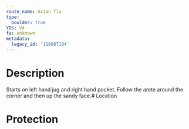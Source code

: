 ```yaml
---
route_name: Avian flu
type:
  boulder: true
YDS: V4
fa: unknown
metadata:
  legacy_id: '118067194'
---
```

# Description
Starts on left hand jug and right hand pocket. Follow the arete around the corner and then up the sandy face.# Location
# Protection
